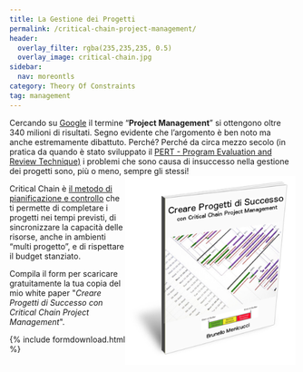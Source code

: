 ```yaml
---
title: La Gestione dei Progetti
permalink: /critical-chain-project-management/
header:
  overlay_filter: rgba(235,235,235, 0.5)
  overlay_image: critical-chain.jpg
sidebar: 
  nav: moreontls
category: Theory Of Constraints
tag: management
---
```


Cercando su [Google](https://www.google.com) il termine “**Project Management**” si ottengono oltre 340 milioni di risultati. Segno evidente che l’argomento è ben noto ma anche estremamente dibattuto. Perché? Perché da circa mezzo secolo (in pratica da quando è stato sviluppato il [PERT - Program Evaluation and Review Technique)](https://it.wikipedia.org/wiki/PERT/CPM) i problemi che sono causa di insuccesso nella gestione dei progetti sono, più o meno, sempre gli stessi! 
<img align="right" src="/images/cover-ebook.png" width="300px" />

Critical Chain è [il metodo di pianificazione e controllo](https://it.wikipedia.org/wiki/Critical_Chain_Project_Management) che ti permette di completare i progetti nei tempi previsti, di sincronizzare la capacità delle risorse, anche in ambienti “multi progetto”, e di rispettare il budget stanziato. 

Compila il form per scaricare gratuitamente la tua copia del mio white paper "*Creare Progetti di Successo con Critical Chain Project Management*".

{% include formdownload.html %}